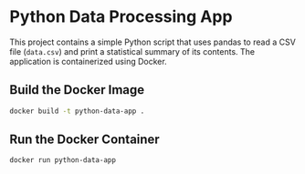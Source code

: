 # Python Data Processing App

This project contains a simple Python script that uses pandas to read a CSV file (`data.csv`) and print a statistical summary of its contents. The application is containerized using Docker.

## Build the Docker Image

```bash
docker build -t python-data-app .
```

## Run the Docker Container

```bash
docker run python-data-app
```
